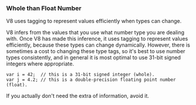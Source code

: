 ### Whole than Float Number

V8 uses tagging to represent values efficiently when types can change.

V8 infers from the values that you use what number type you are dealing with. Once V8 has made this inference, it uses tagging to represent values efficiently, because these types can change dynamically. However, there is sometimes a cost to changing these type tags, so it's best to use number types consistently, and in general it is most optimal to use 31-bit signed integers where appropriate.

```
var i = 42;  // this is a 31-bit signed integer (whole).
var j = 4.2; // this is a double-precision floating point number (float).
```

If you actually don't need the extra of information, avoid it.
